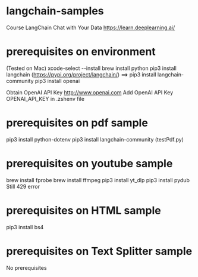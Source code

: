 # langchain-samples
Course LangChain Chat with Your Data https://learn.deeplearning.ai/


# prerequisites on environment
(Tested on Mac)
xcode-select --install
brew install python
pip3 install langchain (https://pypi.org/project/langchain/) ==> pip3 install langchain-community
pip3 install openai

Obtain OpenAI API Key http://www.openai.com Add OpenAI API Key OPENAI_API_KEY in .zshenv file


# prerequisites on pdf sample
pip3 install python-dotenv
pip3 install langchain-community
(testPdf.py)
 
# prerequisites on youtube sample

brew install fprobe
brew install ffmpeg
pip3 install yt_dlp
pip3 install pydub
Still 429 error

# prerequisites on HTML sample
pip3 install bs4

# prerequisites on Text Splitter sample
No prerequisites
